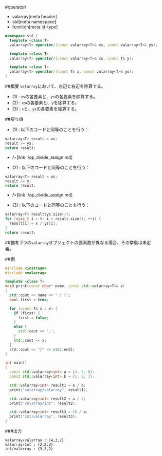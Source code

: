 #operator/
* valarray[meta header]
* std[meta namespace]
* function[meta id-type]

```cpp
namespace std {
  template <class T>
  valarray<T> operator/(const valarray<T>& xs, const valarray<T>& ys); // (1)

  template <class T>
  valarray<T> operator/(const valarray<T>& xs, const T& y);            // (2)

  template <class T>
  valarray<T> operator/(const T& x, const valarray<T>& ys);            // (3)
}
```

##概要
`valarray`において、左辺と右辺を除算する。

- (1) : `xs`の各要素と、`ys`の各要素を除算する。
- (2) : `xs`の各要素と、`y`を除算する。
- (3) : `x`と、`ys`の各要素を除算する。


##戻り値
- (1) : 以下のコードと同等のことを行う：

```cpp
valarray<T> result = xs;
result /= ys;
return result;
```
* /=[link ./op_divide_assign.md]


- (2) : 以下のコードと同等のことを行う：

```cpp
valarray<T> result = xs;
result /= y;
return result;
```
* /=[link ./op_divide_assign.md]


- (3) : 以下のコードと同等のことを行う：

```cpp
valarray<T> result(ys.size());
for (size_t i = 0; i < result.size(); ++i) {
  result[i] = x / ys[i];
}
return result;
```


##備考
2つの`valarray`オブジェクトの要素数が異なる場合、その挙動は未定義。


##例
```cpp
#include <iostream>
#include <valarray>

template <class T>
void print(const char* name, const std::valarray<T>& v)
{
  std::cout << name << " : {";
  bool first = true;

  for (const T& x : v) {
    if (first) {
      first = false;
    }
    else {
      std::cout << ',';
    }
    std::cout << x;
  }
  std::cout << "}" << std::endl;
}

int main()
{
  const std::valarray<int> a = {4, 5, 6};
  const std::valarray<int> b = {1, 2, 3};

  std::valarray<int> result1 = a / b;
  print("valarray/valarray", result1);

  std::valarray<int> result2 = a / 2;
  print("valarray/int", result2);

  std::valarray<int> result3 = 15 / a;
  print("int/valarray", result3);
}
```

###出力
```
valarray/valarray : {4,2,2}
valarray/int : {2,2,3}
int/valarray : {3,3,2}
```


